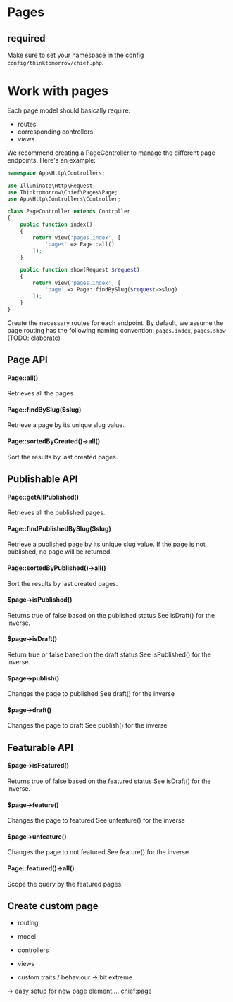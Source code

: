 # Pages

## required
Make sure to set your namespace in the config `config/thinktomorrow/chief.php`.  

# Work with pages
Each page model should basically require:
- routes
- corresponding controllers
- views.

We recommend creating a PageController to manage the different page endpoints. Here's an example:
```php
namespace App\Http\Controllers;

use Illuminate\Http\Request;
use Thinktomorrow\Chief\Pages\Page;
use App\Http\Controllers\Controller;

class PageController extends Controller
{
    public function index()
    {
        return view('pages.index', [
            'pages' => Page::all()
        ]);
    }

    public function show(Request $request)
    {
        return view('pages.index', [
            'page' => Page::findBySlug($request->slug)
        ]);
    }
}
```

Create the necessary routes for each endpoint. By default, we assume the page routing has the following naming convention:
`pages.index`, `pages.show` (TODO: elaborate)

## Page API
#### Page::all()
Retrieves all the pages

#### Page::findBySlug($slug)
Retrieve a page by its unique slug value.

#### Page::sortedByCreated()->all()
Sort the results by last created pages.

## Publishable API

#### Page::getAllPublished()
Retrieves all the published pages.

#### Page::findPublishedBySlug($slug)
Retrieve a published page by its unique slug value.
If the page is not published, no page will be returned.

#### Page::sortedByPublished()->all()
Sort the results by last created pages.

#### $page->isPublished()
Returns true of false based on the published status
See isDraft() for the inverse.

#### $page->isDraft()
Return true or false based on the draft status
See isPublished() for the inverse.

#### $page->publish()
Changes the page to published
See draft() for the inverse

#### $page->draft()
Changes the page to draft
See publish() for the inverse

## Featurable API

#### $page->isFeatured()
Returns true of false based on the featured status
See isDraft() for the inverse.

#### $page->feature()
Changes the page to featured
See unfeature() for the inverse

#### $page->unfeature()
Changes the page to not featured
See feature() for the inverse

#### Page::featured()->all()
Scope the query by the featured pages.

## Create custom page

- routing
- model
- controllers
- views

- custom traits / behaviour -> bit extreme

-> easy setup for new page element.... chief:page <name>